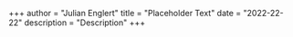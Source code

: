 +++
author = "Julian Englert"
title = "Placeholder Text"
date = "2022-22-22"
description = "Description"
+++